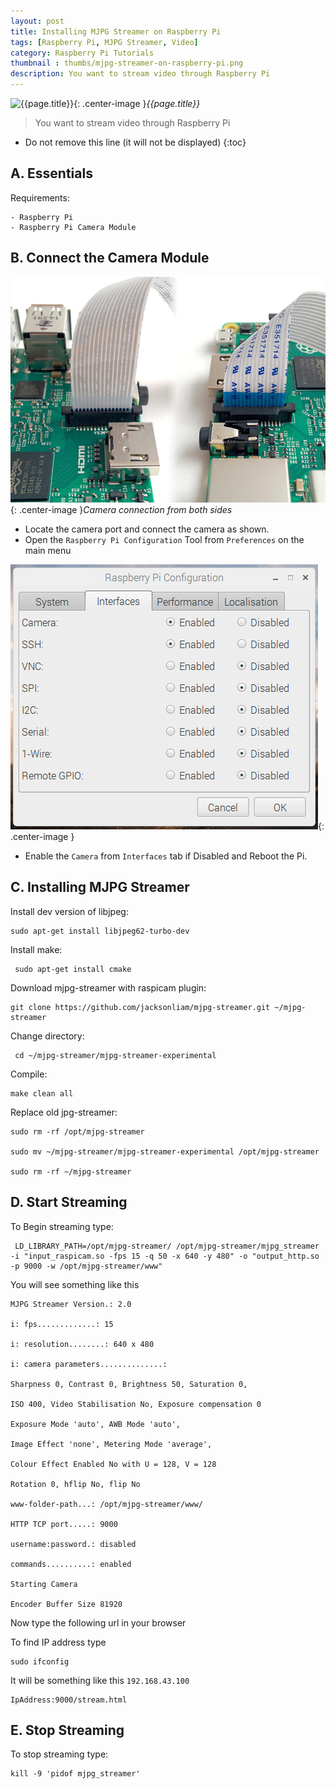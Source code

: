 ```yaml
---
layout: post
title: Installing MJPG Streamer on Raspberry Pi
tags: [Raspberry Pi, MJPG Streamer, Video]
category: Raspberry Pi Tutorials
thumbnail : thumbs/mjpg-streamer-on-raspberry-pi.png
description: You want to stream video through Raspberry Pi
---
```

![{{page.title}}]({{post.thumbnail}} "{{page.title}}"){: .center-image }*{{page.title}}*
>You want to stream video through Raspberry Pi

* Do not remove this line (it will not be displayed)
{:toc}

## A. Essentials

  Requirements:

    - Raspberry Pi
    - Raspberry Pi Camera Module


## B. Connect the Camera Module


![Raspberry Pi Camera Port](/images/raspb-camera-connection.png "Raspberry Pi Camera Port"){: .center-image }*Camera connection from both sides*
  - Locate the camera port and connect the camera as shown.
  - Open the `Raspberry Pi Configuration` Tool from `Preferences` on the main menu

![Raspberry Pi Camera Enable](/images/raspi-camera-config.png "Raspberry Pi Camera Enable"){: .center-image }

  - Enable the `Camera` from `Interfaces` tab if Disabled and Reboot the Pi.


## C. Installing MJPG Streamer


  Install dev version of libjpeg:


```
sudo apt-get install libjpeg62-turbo-dev
```


  Install make:

```
 sudo apt-get install cmake
```


  Download mjpg-streamer with raspicam plugin:


```
git clone https://github.com/jacksonliam/mjpg-streamer.git ~/mjpg-streamer
```


  Change directory:


```
 cd ~/mjpg-streamer/mjpg-streamer-experimental
 ```


  Compile:


 ```
 make clean all
 ```

  Replace old jpg-streamer:


 ```
 sudo rm -rf /opt/mjpg-streamer

sudo mv ~/mjpg-streamer/mjpg-streamer-experimental /opt/mjpg-streamer

sudo rm -rf ~/mjpg-streamer
 ```


## D. Start Streaming


  To Begin streaming type:


```
 LD_LIBRARY_PATH=/opt/mjpg-streamer/ /opt/mjpg-streamer/mjpg_streamer -i "input_raspicam.so -fps 15 -q 50 -x 640 -y 480" -o "output_http.so -p 9000 -w /opt/mjpg-streamer/www"
```


  You will see something like this

```
MJPG Streamer Version.: 2.0

i: fps.............: 15

i: resolution........: 640 x 480

i: camera parameters..............:

Sharpness 0, Contrast 0, Brightness 50, Saturation 0,

ISO 400, Video Stabilisation No, Exposure compensation 0

Exposure Mode 'auto', AWB Mode 'auto',

Image Effect 'none', Metering Mode 'average',

Colour Effect Enabled No with U = 128, V = 128

Rotation 0, hflip No, flip No

www-folder-path...: /opt/mjpg-streamer/www/

HTTP TCP port.....: 9000

username:password.: disabled

commands..........: enabled

Starting Camera

Encoder Buffer Size 81920
```
  Now type the following url in your browser

  To find IP address type

```
sudo ifconfig
```

  It will be something like this `192.168.43.100`
```
IpAddress:9000/stream.html
```

## E. Stop Streaming


  To stop streaming type:


```
kill -9 'pidof mjpg_streamer'
```
